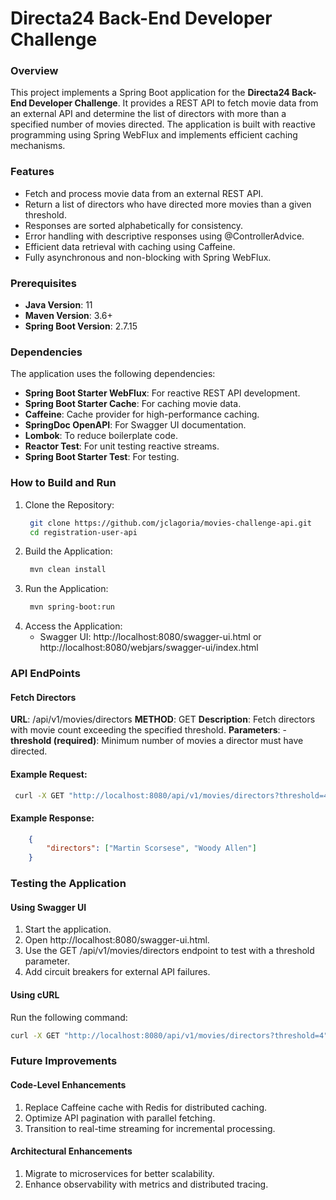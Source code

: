 # Directa24 Back-End Developer Challenge

### Overview

This project implements a Spring Boot application for the **Directa24 Back-End Developer Challenge**. 
It provides a REST API to fetch movie data from an external API and determine the list of directors with more 
than a specified number of movies directed. The application is built with reactive programming using Spring WebFlux 
and implements efficient caching mechanisms.

### Features
- Fetch and process movie data from an external REST API.
- Return a list of directors who have directed more movies than a given threshold.
- Responses are sorted alphabetically for consistency.
- Error handling with descriptive responses using @ControllerAdvice.
- Efficient data retrieval with caching using Caffeine.
- Fully asynchronous and non-blocking with Spring WebFlux.

### Prerequisites
- **Java Version**: 11
- **Maven Version**: 3.6+
- **Spring Boot Version**: 2.7.15

### Dependencies
The application uses the following dependencies:
- **Spring Boot Starter WebFlux**: For reactive REST API development.
- **Spring Boot Starter Cache**: For caching movie data.
- **Caffeine**: Cache provider for high-performance caching.
- **SpringDoc OpenAPI**: For Swagger UI documentation.
- **Lombok**: To reduce boilerplate code.
- **Reactor Test**: For unit testing reactive streams.
- **Spring Boot Starter Test**: For testing.

### How to Build and Run
1. Clone the Repository:
   ```bash
    git clone https://github.com/jclagoria/movies-challenge-api.git
    cd registration-user-api
   ```
2. Build the Application:
   ```bash
    mvn clean install
   ```
3. Run the Application:
   ```bash
    mvn spring-boot:run
   ```
4. Access the Application: 
   - Swagger UI: http://localhost:8080/swagger-ui.html or http://localhost:8080/webjars/swagger-ui/index.html

### API EndPoints
#### Fetch Directors
**URL**: /api/v1/movies/directors
**METHOD**: GET
**Description**: Fetch directors with movie count exceeding the specified threshold.
**Parameters**:
    - **threshold (required)**: Minimum number of movies a director must have directed.   
#### Example Request:
   ```bash
    curl -X GET "http://localhost:8080/api/v1/movies/directors?threshold=4"
   ```
#### Example Response:
```json
    {
        "directors": ["Martin Scorsese", "Woody Allen"]
    }
```

### Testing the Application
#### Using Swagger UI
1. Start the application.
2. Open http://localhost:8080/swagger-ui.html.
3. Use the GET /api/v1/movies/directors endpoint to test with a threshold parameter.
4. Add circuit breakers for external API failures.


#### Using cURL
Run the following command:
   ```bash
  curl -X GET "http://localhost:8080/api/v1/movies/directors?threshold=4" -H "Accept: application/json"
   ```

### Future Improvements 
#### Code-Level Enhancements
1. Replace Caffeine cache with Redis for distributed caching.
2. Optimize API pagination with parallel fetching.
3. Transition to real-time streaming for incremental processing.

#### Architectural Enhancements
1. Migrate to microservices for better scalability.
2. Enhance observability with metrics and distributed tracing.
      
